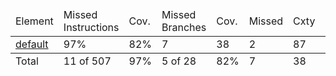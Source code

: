 <table class="coverage" cellspacing="0" id="coveragetable">
  <thead>
    <tr>
      <td class="sortable" id="a" onclick="toggleSort(this)">Element</td>
      <td class="down sortable bar" id="b" onclick="toggleSort(this)">Missed Instructions</td>
      <td class="sortable ctr2" id="c" onclick="toggleSort(this)">Cov.</td>
      <td class="sortable bar" id="d" onclick="toggleSort(this)">Missed Branches</td>
      <td class="sortable ctr2" id="e" onclick="toggleSort(this)">Cov.</td>
      <td class="sortable ctr1" id="f" onclick="toggleSort(this)">Missed</td>
      <td class="sortable ctr2" id="g" onclick="toggleSort(this)">Cxty</td>
      <td class="sortable ctr1" id="h" onclick="toggleSort(this)">Missed</td>
      <td class="sortable ctr2" id="i" onclick="toggleSort(this)">Lines</td>
      <td class="sortable ctr1" id="j" onclick="toggleSort(this)">Missed</td>
      <td class="sortable ctr2" id="k" onclick="toggleSort(this)">Methods</td>
      <td class="sortable ctr1" id="l" onclick="toggleSort(this)">Missed</td>
      <td class="sortable ctr2" id="m" onclick="toggleSort(this)">Classes</td>
    </tr>
  </thead>
  <tfoot>
    <tr>
      <td>Total</td>
      <td class="bar">11 of 507</td>
      <td class="ctr2">97%</td>
      <td class="bar">5 of 28</td>
      <td class="ctr2">82%</td>
      <td class="ctr1">7</td>
      <td class="ctr2">38</td>
      <td class="ctr1">2</td>
      <td class="ctr2">87</td>
      <td class="ctr1">2</td>
      <td class="ctr2">24</td>
      <td class="ctr1">0</td>
      <td class="ctr2">7</td>
    </tr>
  </tfoot>
  <tbody>
    <tr>
      <td id="a0">
        <a href="default/index.html" class="el_package">default</a>
      </td>
      <td class="ctr2" id="c0">97%</td>
      <td class="ctr2" id="e0">82%</td>
      <td class="ctr1" id="f0">7</td>
      <td class="ctr2" id="g0">38</td>
      <td class="ctr1" id="h0">2</td>
      <td class="ctr2" id="i0">87</td>
      <td class="ctr1" id="j0">2</td>
      <td class="ctr2" id="k0">24</td>
      <td class="ctr1" id="l0">0</td>
      <td class="ctr2" id="m0">7</td>
    </tr>
  </tbody>
</table>
